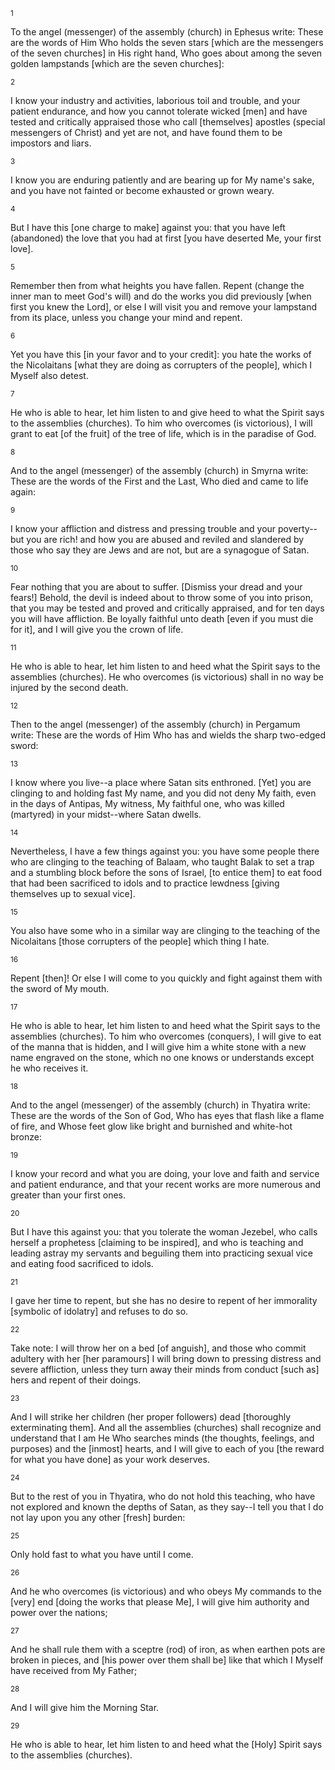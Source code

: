 <sup>1</sup> 

To the angel (messenger) of the assembly (church) in Ephesus write: These are the words of Him Who holds the seven stars [which are the messengers of the seven churches] in His right hand, Who goes about among the seven golden lampstands [which are the seven churches]: 

<sup>2</sup> 

I know your industry and activities, laborious toil and trouble, and your patient endurance, and how you cannot tolerate wicked [men] and have tested and critically appraised those who call [themselves] apostles (special messengers of Christ) and yet are not, and have found them to be impostors and liars. 

<sup>3</sup> 

I know you are enduring patiently and are bearing up for My name's sake, and you have not fainted or become exhausted or grown weary. 

<sup>4</sup> 

But I have this [one charge to make] against you: that you have left (abandoned) the love that you had at first [you have deserted Me, your first love]. 

<sup>5</sup> 

Remember then from what heights you have fallen. Repent (change the inner man to meet God's will) and do the works you did previously [when first you knew the Lord], or else I will visit you and remove your lampstand from its place, unless you change your mind and repent. 

<sup>6</sup> 

Yet you have this [in your favor and to your credit]: you hate the works of the Nicolaitans [what they are doing as corrupters of the people], which I Myself also detest. 

<sup>7</sup> 

He who is able to hear, let him listen to and give heed to what the Spirit says to the assemblies (churches). To him who overcomes (is victorious), I will grant to eat [of the fruit] of the tree of life, which is in the paradise of God. 

<sup>8</sup> 

And to the angel (messenger) of the assembly (church) in Smyrna write: These are the words of the First and the Last, Who died and came to life again: 

<sup>9</sup> 

I know your affliction and distress and pressing trouble and your poverty--but you are rich! and how you are abused and reviled and slandered by those who say they are Jews and are not, but are a synagogue of Satan. 

<sup>10</sup> 

Fear nothing that you are about to suffer. [Dismiss your dread and your fears!] Behold, the devil is indeed about to throw some of you into prison, that you may be tested and proved and critically appraised, and for ten days you will have affliction. Be loyally faithful unto death [even if you must die for it], and I will give you the crown of life. 

<sup>11</sup> 

He who is able to hear, let him listen to and heed what the Spirit says to the assemblies (churches). He who overcomes (is victorious) shall in no way be injured by the second death. 

<sup>12</sup> 

Then to the angel (messenger) of the assembly (church) in Pergamum write: These are the words of Him Who has and wields the sharp two-edged sword: 

<sup>13</sup> 

I know where you live--a place where Satan sits enthroned. [Yet] you are clinging to and holding fast My name, and you did not deny My faith, even in the days of Antipas, My witness, My faithful one, who was killed (martyred) in your midst--where Satan dwells. 

<sup>14</sup> 

Nevertheless, I have a few things against you: you have some people there who are clinging to the teaching of Balaam, who taught Balak to set a trap and a stumbling block before the sons of Israel, [to entice them] to eat food that had been sacrificed to idols and to practice lewdness [giving themselves up to sexual vice]. 

<sup>15</sup> 

You also have some who in a similar way are clinging to the teaching of the Nicolaitans [those corrupters of the people] which thing I hate. 

<sup>16</sup> 

Repent [then]! Or else I will come to you quickly and fight against them with the sword of My mouth. 

<sup>17</sup> 

He who is able to hear, let him listen to and heed what the Spirit says to the assemblies (churches). To him who overcomes (conquers), I will give to eat of the manna that is hidden, and I will give him a white stone with a new name engraved on the stone, which no one knows or understands except he who receives it. 

<sup>18</sup> 

And to the angel (messenger) of the assembly (church) in Thyatira write: These are the words of the Son of God, Who has eyes that flash like a flame of fire, and Whose feet glow like bright and burnished and white-hot bronze: 

<sup>19</sup> 

I know your record and what you are doing, your love and faith and service and patient endurance, and that your recent works are more numerous and greater than your first ones. 

<sup>20</sup> 

But I have this against you: that you tolerate the woman Jezebel, who calls herself a prophetess [claiming to be inspired], and who is teaching and leading astray my servants and beguiling them into practicing sexual vice and eating food sacrificed to idols. 

<sup>21</sup> 

I gave her time to repent, but she has no desire to repent of her immorality [symbolic of idolatry] and refuses to do so. 

<sup>22</sup> 

Take note: I will throw her on a bed [of anguish], and those who commit adultery with her [her paramours] I will bring down to pressing distress and severe affliction, unless they turn away their minds from conduct [such as] hers and repent of their doings. 

<sup>23</sup> 

And I will strike her children (her proper followers) dead [thoroughly exterminating them]. And all the assemblies (churches) shall recognize and understand that I am He Who searches minds (the thoughts, feelings, and purposes) and the [inmost] hearts, and I will give to each of you [the reward for what you have done] as your work deserves. 

<sup>24</sup> 

But to the rest of you in Thyatira, who do not hold this teaching, who have not explored and known the depths of Satan, as they say--I tell you that I do not lay upon you any other [fresh] burden: 

<sup>25</sup> 

Only hold fast to what you have until I come. 

<sup>26</sup> 

And he who overcomes (is victorious) and who obeys My commands to the [very] end [doing the works that please Me], I will give him authority and power over the nations; 

<sup>27</sup> 

And he shall rule them with a sceptre (rod) of iron, as when earthen pots are broken in pieces, and [his power over them shall be] like that which I Myself have received from My Father; 

<sup>28</sup> 

And I will give him the Morning Star. 

<sup>29</sup> 

He who is able to hear, let him listen to and heed what the [Holy] Spirit says to the assemblies (churches).